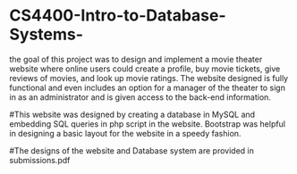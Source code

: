 # CS4400-Intro-to-Database-Systems-

the goal of this project was to design and implement a movie theater website where online users could create a profile, buy movie tickets, give reviews of movies, and look up movie ratings. The website designed is fully functional and even includes an option for a manager of the theater to sign in as an administrator and is given access to the back-end information. 

#This website was designed by creating a database in MySQL and embedding SQL queries in php script in the website. Bootstrap was helpful in designing a basic layout for the website in a speedy fashion. 

#The designs of the website and Database system are provided in submissions.pdf
